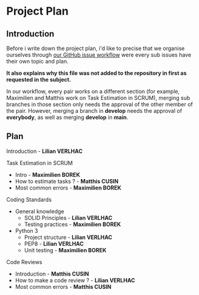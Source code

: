 # Project Plan

## Introduction

Before i write down the project plan, i'd like to precise that we organise ourselves through [our GitHub issue workflow](https://github.com/Harmos274/SQA-Assignment/issues/1) were every sub issues have their own topic and plan. 

**It also explains why this file was not added to the repository in first as requested in the subject.**

In our workflow, every pair works on a different section (for example, Maximilien and Matthis work on Task Estimation in SCRUM), merging sub branches in those section only needs the approval of the other member of the pair. However, merging a branch in **develop** needs the approval of **everybody**, as well as merging **develop** in **main**.

## Plan

Introduction - **Lilian VERLHAC**

Task Estimation in SCRUM
  - Intro - **Maximilien BOREK**
  - How to estimate tasks ? - **Matthis CUSIN**
  - Most common errors - **Maximilien BOREK**

Coding Standards
  - General knowledge
    - SOLID Principles - **Lilian VERLHAC**
    - Testing practices - **Maximilien BOREK**
  - Python 3
    - Project structure - **Lilian VERLHAC**
    - PEP8 - **Lilian VERLHAC**
    - Unit testing - **Maximilien BOREK**

Code Reviews
  - Introduction - **Matthis CUSIN**
  - How to make a code review ? - **Lilian VERLHAC**
  - Most common errors - **Matthis CUSIN**

